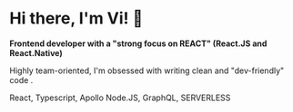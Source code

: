 ### 
<h1>Hi there, I'm Vi! 👋</h1>

<strong/>Frontend developer with a "strong focus on REACT" (React.JS and React.Native)</strong>

Highly team-oriented, I'm obsessed with writing clean and "dev-friendly" code .

React, Typescript, Apollo
Node.JS, GraphQL, SERVERLESS


<!--
**vihong/vihong** is a ✨ _special_ ✨ repository because its `README.md` (this file) appears on your GitHub profile.

Here are some ideas to get you started:

- 🔭 I’m currently working on ...
- 🌱 I’m currently learning ...
- 👯 I’m looking to collaborate on ...
- 🤔 I’m looking for help with ...
- 💬 Ask me about ...
- 📫 How to reach me: ...
- 😄 Pronouns: ...
- ⚡ Fun fact: ...
-->
